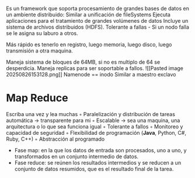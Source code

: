 Es un framework que soporta procesamiento de grandes bases de datos en un ambiente distribuido: Similar a unificación de fileSystems
Ejecuta aplicaciones para el tratamiento de grandes volúmenes de datos
Incluye un sistema de archivos distribuidos (HDFS).
Tolerante a fallas - Si un nodo falla se le asigna su laburo a otros.

Más rápido es tenerlo en registro, luego memoria, luego disco, luego transmisión a otra maquina.

Maneja sistema de bloques de 64MB, si no es multiplo de 64 se desperdicia. Maneja replicas para ser soportable a fallos.
![[Pasted image 20250826153128.png]]
Namenode == inodo
Similar a maestro exclavo

# Map Reduce
Escriba una vez y lea muchas
◦ Paralelización y distribución de tareas automática -> transparente para mi
◦ Escalable -> sea una maquina, una arquitectura o lo que sea funciona igual
◦ Tolerante a fallos
◦ Monitoreo y capacidad de seguridad
◦ Flexibilidad de programación (**Java**, Python, C#, Ruby, C++)
◦ Abstracción al programado

- Fase map: en la que los datos de entrada son procesados, uno a uno,
y transformados en un conjunto intermedio de datos.
- Fase reduce: se reúnen los resultados intermedios y se reducen a un
conjunto de datos resumidos, que es el resultado final de la tarea.